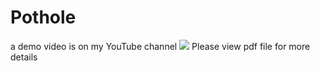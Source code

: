 # Pothole
a demo video is on my YouTube channel
[![](https://markdown-videos-api.jorgenkh.no/youtube/Ej1U6t0Z6Zo?si=CcwgsB_RL5_fnT9K)](https://youtu.be/Ej1U6t0Z6Zo?si=CcwgsB_RL5_fnT9K)
Please view pdf file for more details
